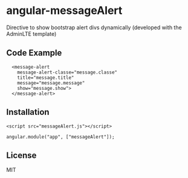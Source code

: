 # angular-messageAlert
Directive to show bootstrap alert divs dynamically (developed with the AdminLTE template)

## Code Example
```
  <message-alert
	message-alert-classe="message.classe"
	title="message.title"
	message="message.message"
	show="message.show">
  </message-alert>
```
## Installation

```<script src="messageAlert.js"></script>```

```angular.module("app", ["messageAlert"]);```

## License

MIT
